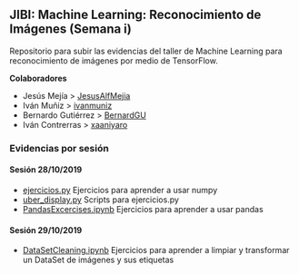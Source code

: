 ## JIBI: Machine Learning: Reconocimiento de Imágenes (Semana i)

Repositorio para subir las evidencias del taller de Machine Learning para reconocimiento de imágenes por medio de TensorFlow.

**Colaboradores**
* Jesús Mejía > [JesusAlfMejia](https://github.com/JesusAlfMejia/)
* Iván Muñiz > [ivanmuniz](https://github.com/ivanmuniz/)
* Bernardo Gutiérrez > [BernardGU](https://github.com/BernardGU/)
* Iván Contrerras > [xaaniyaro](https://github.com/xaaniyaro/)

### Evidencias por sesión

#### Sesión 28/10/2019
* [ejercicios.py](ejercicios.py)
Ejercicios para aprender a usar numpy
* [uber_display.py](uber_display.py)
Scripts para ejercicios.py
* [PandasExcercises.ipynb](PandasExcercises.ipynb)
Ejercicios para aprender a usar pandas

#### Sesión 29/10/2019
* [DataSetCleaning.ipynb](DataSetCleaning.ipynb)
Ejercicios para aprender a limpiar y transformar un DataSet de imágenes y sus etiquetas
